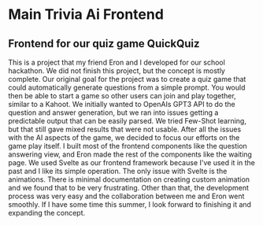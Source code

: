 # Main Trivia Ai Frontend
## Frontend for our quiz game QuickQuiz
This is a project that my friend Eron and I developed for our school hackathon. We did not finish this project, but the concept is mostly complete. Our original goal for the project was to create a quiz game that could automatically generate questions from a simple prompt. You would then be able to start a game so other users can join and play together, similar to a Kahoot. We initially wanted to OpenAIs GPT3 API to do the question and answer generation, but we ran into issues getting a predictable output that can be easily parsed. We tried Few-Shot learning, but that still gave mixed results that were not usable. After all the issues with the AI aspects of the game, we decided to focus our efforts on the game play itself. I built most of the frontend components like the question answering view, and Eron made the rest of the components like the waiting page. We used Svelte as our frontend framework because I've used it in the past and I like its simple operation. The only issue with Svelte is the animations. There is minimal documentation on creating custom animation and we found that to be very frustrating. Other than that, the development process was very easy and the collaboration between me and Eron went smoothly. If I have some time this summer, I look forward to finishing it and expanding the concept.
